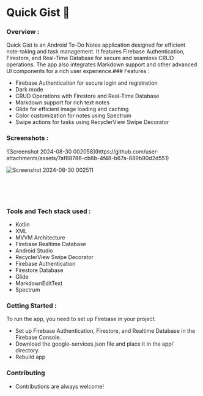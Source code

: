 # Quick Gist 📝

### Overview :
Quick Gist is an Android To-Do Notes application designed for efficient note-taking and task management. It features Firebase Authentication, Firestore, and Real-Time Database for secure and seamless CRUD operations. The app also integrates Markdown support and other advanced UI components for a rich user experience.### Features :
* Firebase Authentication for secure login and registration
* Dark mode
* CRUD Operations with Firestore and Real-Time Database
* Markdown support for rich text notes
* Glide for efficient image loading and caching
* Color customization for notes using Spectrum
* Swipe actions for tasks using RecyclerView Swipe Decorator 
 ### Screenshots : 
 
 <table align="center">
![Screenshot 2024-08-30 002058](https://github.com/user-attachments/assets/7af88786-cb6b-4f48-b67a-889b90d2d551)

![Screenshot 2024-08-30 002511](https://github.com/user-attachments/assets/e6e1c701-9795-491b-8486-55f1f68a836c)

</table><br><br>

### Tools and Tech stack used : 

 * Kotlin
 * XML
 * MVVM Architecture
 * Firebase Realtime Database
 * Android Studio
 * RecyclerView Swipe Decorator
 * Firebase Authentication
 * Firestore Database
 * Glide
 * MarkdownEditText
 * Spectrum

### Getting Started :
To run the app, you need to set up Firebase in your project.
 * Set up Firebase Authentication, Firestore, and Realtime Database in the Firebase Console.
 * Download the google-services.json file and place it in the app/ directory.
 * Rebuild app
 
### Contributing

   - Contributions are always welcome!

